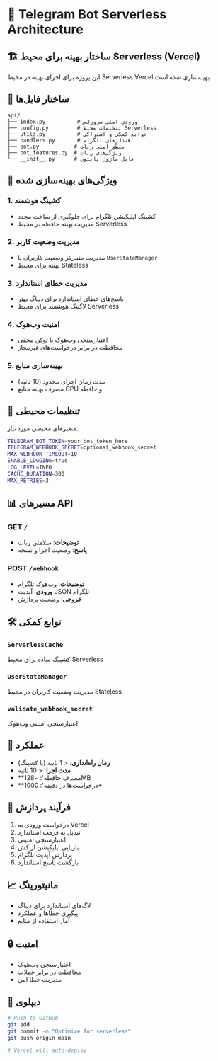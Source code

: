# 📱 Telegram Bot Serverless Architecture

## 🏗️ ساختار بهینه برای محیط Serverless (Vercel)

این پروژه برای اجرای بهینه در محیط Serverless Vercel بهینه‌سازی شده است.

## 📁 ساختار فایل‌ها

```
api/
├── index.py          # ورودی اصلی سرورلس
├── config.py         # تنظیمات محیط Serverless
├── utils.py          # توابع کمکی و اشتراکی
├── handlers.py       # هندلرهای تلگرام
├── bot.py           # منطق اصلی ربات
├── bot_features.py  # ویژگی‌های ربات
└── __init__.py      # فایل ماژول پایتون
```

## 🚀 ویژگی‌های بهینه‌سازی شده

### 1. **کشینگ هوشمند**
- کشینگ اپلیکیشن تلگرام برای جلوگیری از ساخت مجدد
- مدیریت بهینه حافظه در محیط Serverless

### 2. **مدیریت وضعیت کاربر**
- مدیریت متمرکز وضعیت کاربران با `UserStateManager`
- بهینه برای محیط Stateless

### 3. **مدیریت خطای استاندارد**
- پاسخ‌های خطای استاندارد برای دیباگ بهتر
- لاگینگ هوشمند برای محیط Serverless

### 4. **امنیت وب‌هوک**
- اعتبارسنجی وب‌هوک با توکن مخفی
- محافظت در برابر درخواست‌های غیرمجاز

### 5. **بهینه‌سازی منابع**
- مدت زمان اجرای محدود (10 ثانیه)
- مصرف بهینه منابع CPU و حافظه

## 🔧 تنظیمات محیطی

متغیرهای محیطی مورد نیاز:

```bash
TELEGRAM_BOT_TOKEN=your_bot_token_here
TELEGRAM_WEBHOOK_SECRET=optional_webhook_secret
MAX_WEBHOOK_TIMEOUT=10
ENABLE_LOGGING=true
LOG_LEVEL=INFO
CACHE_DURATION=300
MAX_RETRIES=3
```

## 📊 مسیرهای API

### GET `/`
- **توضیحات**: سلامتی ربات
- **پاسخ**: وضعیت اجرا و نسخه

### POST `/webhook`
- **توضیحات**: وب‌هوک تلگرام
- **ورودی**: آپدیت JSON تلگرام
- **خروجی**: وضعیت پردازش

## 🛠️ توابع کمکی

### `ServerlessCache`
کشینگ ساده برای محیط Serverless

### `UserStateManager`
مدیریت وضعیت کاربران در محیط Stateless

### `validate_webhook_secret`
اعتبارسنجی امنیتی وب‌هوک

## 🚦 عملکرد

- **زمان راه‌اندازی**: < 1 ثانیه (با کشینگ)
- **مدت اجرا**: < 10 ثانیه
- **مصرف حافظه': ~128MB
- **درخواست‌ها در دقیقه': 1000+

## 🔄 فرآیند پردازش

1. درخواست ورودی به Vercel
2. تبدیل به فرمت استاندارد
3. اعتبارسنجی امنیتی
4. بازیابی اپلیکیشن از کش
5. پردازش آپدیت تلگرام
6. بازگشت پاسخ استاندارد

## 📈 مانیتورینگ

- لاگ‌های استاندارد برای دیباگ
- پیگیری خطاها و عملکرد
- آمار استفاده از منابع

## 🔒 امنیت

- اعتبارسنجی وب‌هوک
- محافظت در برابر حملات
- مدیریت خطا امن

## 🚀 دیپلوی

```bash
# Push to GitHub
git add .
git commit -m "Optimize for serverless"
git push origin main

# Vercel will auto-deploy
```